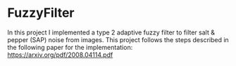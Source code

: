 # FuzzyFilter
In this project I implemented a type 2 adaptive fuzzy filter to filter salt &amp; pepper (SAP) noise from images. This project follows the steps described in the following paper for the implementation: https://arxiv.org/pdf/2008.04114.pdf
